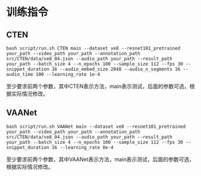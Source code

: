 # 训练指令

## CTEN

```
bash script/run.sh CTEN main --dataset ve8 --resnet101_pretrained your_path --video_path your_path --annotation_path src/CTEN/data/ve8_04.json --audio_path your_path --result_path your_path --batch_size 4 --n_epochs 100 --sample_size 112 --fps 30 --snippet_duration 16 --audio_embed_size 2048 --audio_n_segments 16 --audio_time 100 --learning_rate 1e-4

```
至少要求前两个参数，其中CTEN表示方法，main表示测试，后面的参数可选，根据实际情况修改。

## VAANet

```
bash script/run.sh VAANet main --dataset ve8 --resnet101_pretrained your_path --video_path your_path --annotation_path src/CTEN/data/ve8_04.json --audio_path your_path --result_path your_path --batch_size 4 --n_epochs 100 --sample_size 112 --fps 30 --snippet_duration 16 --learning_rate 8e-4

```
至少要求前两个参数，其中VAANet表示方法，main表示测试，后面的参数可选，根据实际情况修改。
